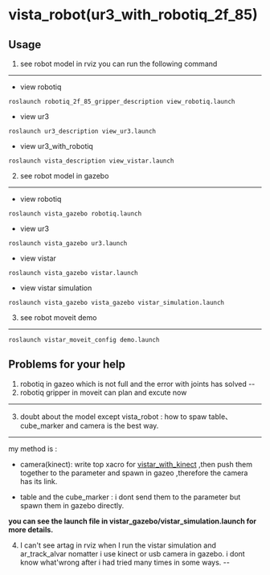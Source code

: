 # vista_robot(ur3_with_robotiq_2f_85)
## Usage
1.  see robot model in rviz you can run the following command
---
- view robotiq

```
roslaunch robotiq_2f_85_gripper_description view_robotiq.launch
```
- view ur3

```
roslaunch ur3_description view_ur3.launch
```
- view ur3_with_robotiq
```
roslaunch vista_description view_vistar.launch 
```
2. see robot model in gazebo
---
- view robotiq
```
roslaunch vista_gazebo robotiq.launch
```
- view ur3
```
roslaunch vista_gazebo ur3.launch
```
- view vistar
```
roslaunch vista_gazebo vistar.launch
```
- view vistar simulation
```
roslaunch vista_gazebo vista_gazebo vistar_simulation.launch
```
3. see robot moveit demo
---
```
roslaunch vistar_moveit_config demo.launch
```
## Problems for your help
1. robotiq in gazeo which is not full and the error with joints has solved
--
2. robotiq gripper in moveit can plan and excute now
---
3. doubt about the model except vista_robot : how to spaw table、cube_marker and camera is the best way.
---
my method is : 

- camera(kinect): write top xacro for [vistar_with_kinect](./vistar_description/urdf/vistar_with_kinect.xacro) ,then push them together to the parameter and spawn in gazeo ,therefore
the camera has its link.

- table and the cube_marker : i dont send them to the parameter but spawn them in gazebo directly.

**you can see the launch file in vistar_gazebo/vistar_simulation.launch for more details.**

4. I can't see artag in rviz when I run the vistar simulation and ar_track_alvar  nomatter i use kinect or usb camera in gazebo. i dont know what'wrong after i had tried many times in some ways.
--
 
